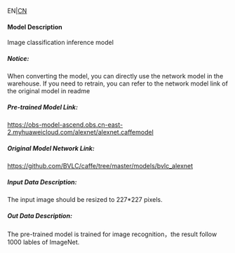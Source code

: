EN|[CN](README_osc.md)
#### Model Description

Image classification inference model

##### Notice:
When converting the model, you can directly use the network model in the warehouse. If you need to retrain, you can refer to the network model link of the original model in readme

##### Pre-trained Model Link:
https://obs-model-ascend.obs.cn-east-2.myhuaweicloud.com/alexnet/alexnet.caffemodel

##### Original Model Network Link:
https://github.com/BVLC/caffe/tree/master/models/bvlc_alexnet

##### Input Data Description:

The input image should be resized to 227*227 pixels.

##### Out Data Description:

The pre-trained model is trained for image recognition，the result follow 1000 lables of ImageNet.

